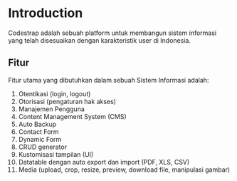 # Introduction

Codestrap adalah sebuah platform untuk membangun sistem informasi yang telah disesuaikan dengan karakteristik user di Indonesia.

## Fitur

Fitur utama yang dibutuhkan dalam sebuah Sistem Informasi adalah:

1. Otentikasi (login, logout)
2. Otorisasi (pengaturan hak akses)
3. Manajemen Pengguna
4. Content Management System (CMS)
5. Auto Backup
6. Contact Form
7. Dynamic Form
8. CRUD generator
9. Kustomisasi tampilan (UI)
10. Datatable dengan auto export dan import (PDF, XLS, CSV)
11. Media (upload, crop, resize, preview, download file, manipulasi gambar)
